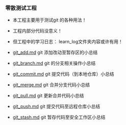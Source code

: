 ### 零散测试工程

* 本工程主要用于测试git 的各种用法！
* 工程内部分代码没意义！

* 但工程中的学习日志： learn_log文件夹内容或许有用！
* [git_add.md](https://github.com/wteam-xq/testGit/blob/master/learn_log/git_add.md) git 添加改动至暂存区的小总结
* [git_branch.md](https://github.com/wteam-xq/testGit/blob/master/learn_log/git_branch.md) git 的分支相关操作小总结
* [git_commit.md](https://github.com/wteam-xq/testGit/blob/master/learn_log/git_commit.md) git 提交代码（到本地仓库）小总结
* [git_merge.md](https://github.com/wteam-xq/testGit/blob/master/learn_log/git_merge.md) git 合并分支代码小总结
* [git_pull.md](https://github.com/wteam-xq/testGit/blob/master/learn_log/git_pull.md) git 更新合并代码小总结
* [git_push.md](https://github.com/wteam-xq/testGit/blob/master/learn_log/git_push.md) git 提交代码至远程仓库小总结
* [git_stash.md](https://github.com/wteam-xq/testGit/blob/master/learn_log/git_push.md) git 暂存代码至安全工作区小总结